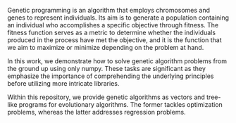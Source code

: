 Genetic programming is an algorithm that employs chromosomes and genes to represent individuals. Its aim is to generate a population containing an individual who accomplishes a specific objective through fitness. The fitness function serves as a metric to determine whether the individuals produced in the process have met the objective, and it is the function that we aim to maximize or minimize depending on the problem at hand.

In this work, we demonstrate how to solve genetic algorithm problems from the ground up using only numpy. These tasks are significant as they emphasize the importance of comprehending the underlying principles before utilizing more intricate libraries.

Within this repository, we provide genetic algorithms as vectors and tree-like programs for evolutionary algorithms. The former tackles optimization problems, whereas the latter addresses regression problems.
